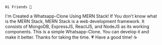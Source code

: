 ``Hi Friends 👋``

I'm Created a Whatsapp-Clone Using MERN Stack!
If You don't know what is the MERN Stack,
MERN Stack is a web development framework. It consists of MongoDB, ExpressJS, ReactJS, and NodeJS as its working components.
This is a simple Whatsapp-Clone. You can develop it and make it better.
Thanks for taking the time. 💗
Have a good time! ☕
